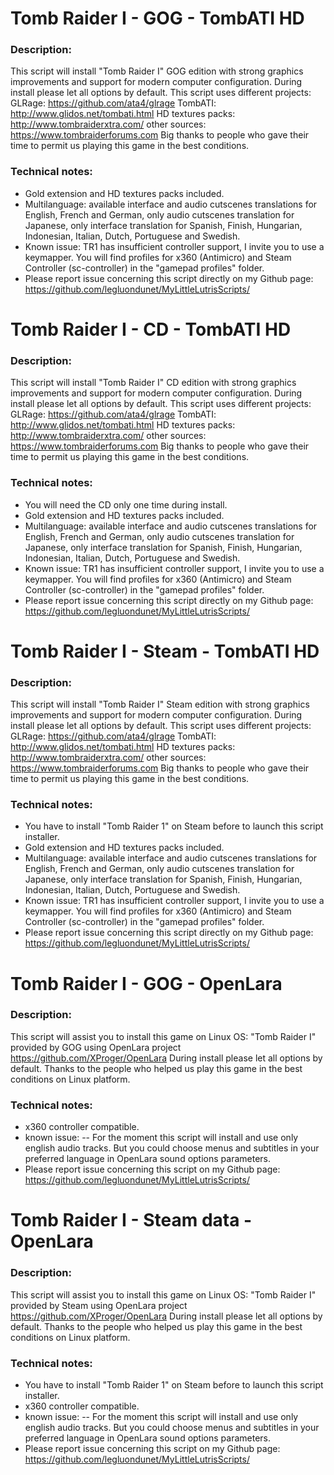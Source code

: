 # Tomb Raider I - GOG - TombATI HD

### Description:
This script will install "Tomb Raider I" GOG edition with strong graphics improvements and support for modern computer configuration.
During install please let all options by default.
This script uses different projects:
GLRage: https://github.com/ata4/glrage
TombATI: http://www.glidos.net/tombati.html
HD textures packs: http://www.tombraiderxtra.com/
other sources: https://www.tombraiderforums.com
Big thanks to people who gave their time to permit us playing this game in the best conditions.

### Technical notes:
- Gold extension and HD textures packs included.
- Multilanguage: available interface and audio cutscenes translations for English, French and German, only audio cutscenes translation for Japanese, only interface translation for Spanish, Finish, Hungarian, Indonesian, Italian, Dutch, Portuguese and Swedish.
- Known issue: TR1 has insufficient controller support, I invite you to use a keymapper. You will find profiles for x360 (Antimicro) and Steam Controller (sc-controller) in the "gamepad profiles" folder.
- Please report issue concerning this script directly on my Github page:
https://github.com/legluondunet/MyLittleLutrisScripts/

# Tomb Raider I - CD - TombATI HD

### Description:
This script will install "Tomb Raider I" CD edition with strong graphics improvements and support for modern computer configuration.
During install please let all options by default.
This script uses different projects:
GLRage: https://github.com/ata4/glrage
TombATI: http://www.glidos.net/tombati.html
HD textures packs: http://www.tombraiderxtra.com/
other sources: https://www.tombraiderforums.com
Big thanks to people who gave their time to permit us playing this game in the best conditions.

### Technical notes:
- You will need the CD only one time during install.
- Gold extension and HD textures packs included.
- Multilanguage: available interface and audio cutscenes translations for English, French and German, only audio cutscenes translation for Japanese, only interface translation for Spanish, Finish, Hungarian, Indonesian, Italian, Dutch, Portuguese and Swedish.
- Known issue: TR1 has insufficient controller support, I invite you to use a keymapper. You will find profiles for x360 (Antimicro) and Steam Controller (sc-controller) in the "gamepad profiles" folder.
- Please report issue concerning this script directly on my Github page:
https://github.com/legluondunet/MyLittleLutrisScripts/

# Tomb Raider I - Steam - TombATI HD

### Description:
This script will install "Tomb Raider I" Steam edition with strong graphics improvements and support for modern computer configuration.
During install please let all options by default.
This script uses different projects:
GLRage: https://github.com/ata4/glrage
TombATI: http://www.glidos.net/tombati.html
HD textures packs: http://www.tombraiderxtra.com/
other sources: https://www.tombraiderforums.com
Big thanks to people who gave their time to permit us playing this game in the best conditions.

### Technical notes:
- You have to install "Tomb Raider 1" on Steam before to launch this script installer.
- Gold extension and HD textures packs included.
- Multilanguage: available interface and audio cutscenes translations for English, French and German, only audio cutscenes translation for Japanese, only interface translation for Spanish, Finish, Hungarian, Indonesian, Italian, Dutch, Portuguese and Swedish.
- Known issue: TR1 has insufficient controller support, I invite you to use a keymapper. You will find profiles for x360 (Antimicro) and Steam Controller (sc-controller) in the "gamepad profiles" folder.
- Please report issue concerning this script directly on my Github page:
https://github.com/legluondunet/MyLittleLutrisScripts/

# Tomb Raider I - GOG - OpenLara

### Description:
This script will assist you to install this game on Linux OS:
"Tomb Raider I" provided by GOG using OpenLara project https://github.com/XProger/OpenLara
During install please let all options by default.
Thanks to the people who helped us play this game in the best conditions on Linux platform.

### Technical notes:
- x360 controller compatible.
- known issue:
-- For the moment this script will install and use only english audio tracks. But you could choose menus and subtitles in your preferred language in OpenLara sound options parameters.
- Please report issue concerning this script on my Github page:
https://github.com/legluondunet/MyLittleLutrisScripts/

# Tomb Raider I - Steam data - OpenLara

### Description:
This script will assist you to install this game on Linux OS:
"Tomb Raider I" provided by Steam using OpenLara project https://github.com/XProger/OpenLara
During install please let all options by default.
Thanks to the people who helped us play this game in the best conditions on Linux platform.

### Technical notes:
- You have to install "Tomb Raider 1" on Steam before to launch this script installer.
- x360 controller compatible.
- known issue:
-- For the moment this script will install and use only english audio tracks. But you could choose menus and subtitles in your preferred language in OpenLara sound options parameters.
- Please report issue concerning this script on my Github page:
https://github.com/legluondunet/MyLittleLutrisScripts/
